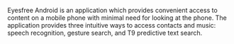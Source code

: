 Eyesfree Android is an application which provides convenient access to content on a mobile phone with minimal need for looking at the phone. The application provides three intuitive ways to access contacts and music: speech recognition, gesture search, and T9 predictive text search.